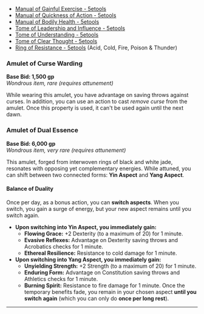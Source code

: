 - [Manual of Gainful Exercise - 5etools](https://5e.tools/items.html#manual%20of%20gainful%20exercise_xdmg)
- [Manual of Quickness of Action - 5etools](https://5e.tools/items.html#manual%20of%20quickness%20of%20action_xdmg)
- [Manual of Bodily Health - 5etools](https://5e.tools/items.html#manual%20of%20bodily%20health_xdmg)
- [Tome of Leadership and Influence - 5etools](https://5e.tools/items.html#tome%20of%20leadership%20and%20influence_xdmg)
- [Tome of Understanding - 5etools](https://5e.tools/items.html#tome%20of%20understanding_xdmg)
- [Tome of Clear Thought - 5etools](https://5e.tools/items.html#tome%20of%20clear%20thought_xdmg)
- [Ring of Resistance - 5etools](https://5e.tools/items.html#ring%20of%20resistance_xdmg) (Acid, Cold, Fire, Poison & Thunder)

### **Amulet of Curse Warding**

**Base Bid: 1,500 gp**  
_Wondrous item, rare (requires attunement)_

While wearing this amulet, you have advantage on saving throws against curses. In addition, you can use an action to cast _remove curse_ from the amulet. Once this property is used, it can't be used again until the next dawn.


### **Amulet of Dual Essence**

**Base Bid: 6,000 gp**  
_Wondrous item, very rare (requires attunement)_

This amulet, forged from interwoven rings of black and white jade, resonates with opposing yet complementary energies. While attuned, you can shift between two connected forms: **Yin Aspect** and **Yang Aspect**.

#### **Balance of Duality**

Once per day, as a bonus action, you can **switch aspects**. When you switch, you gain a surge of energy, but your new aspect remains until you switch again.

- **Upon switching into Yin Aspect, you immediately gain:**
    - **Flowing Grace:** +2 Dexterity (to a maximum of 20) for 1 minute.
    - **Evasive Reflexes:** Advantage on Dexterity saving throws and Acrobatics checks for 1 minute.
    - **Ethereal Resilience:** Resistance to cold damage for 1 minute.
- **Upon switching into Yang Aspect, you immediately gain:**
    - **Unyielding Strength:** +2 Strength (to a maximum of 20) for 1 minute.
    - **Enduring Form:** Advantage on Constitution saving throws and Athletics checks for 1 minute.
    - **Burning Spirit:** Resistance to fire damage for 1 minute.
Once the temporary benefits fade, you remain in your chosen aspect **until you switch again** (which you can only do **once per long rest**).



---